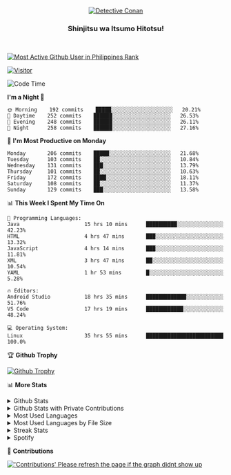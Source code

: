 <p align="center">
<a href="https://mrepol742.github.io">
  <img alt="Detective Conan" src="https://mrepol742-gif-randomizer.vercel.app/api" /> 
  </a> 
  <h3 align="center">Shinjitsu wa Itsumo Hitotsu!</h3>
</p>
<br>

 
[![Most Active Github User in Philippines Rank](https://enibdhv97zm33sz.m.pipedream.net)](https://mrepol742.github.io)

[![Visitor](https://visitor-badge.glitch.me/badge?page_id=mrepol742)](https:/mrepol742.github.io)

[comment]: <> (This is a automated generated Data from github action workflow)
[comment]: <> (START OF GENERATED DATA)

<!--START_SECTION:waka-->
![Code Time](http://img.shields.io/badge/Code%20Time-392%20hrs%2034%20mins-blue)

**I'm a Night 🦉** 

```text
🌞 Morning    192 commits    █████░░░░░░░░░░░░░░░░░░░░   20.21% 
🌆 Daytime    252 commits    ██████░░░░░░░░░░░░░░░░░░░   26.53% 
🌃 Evening    248 commits    ██████░░░░░░░░░░░░░░░░░░░   26.11% 
🌙 Night      258 commits    ██████░░░░░░░░░░░░░░░░░░░   27.16%

```
📅 **I'm Most Productive on Monday** 

```text
Monday       206 commits    █████░░░░░░░░░░░░░░░░░░░░   21.68% 
Tuesday      103 commits    ██░░░░░░░░░░░░░░░░░░░░░░░   10.84% 
Wednesday    131 commits    ███░░░░░░░░░░░░░░░░░░░░░░   13.79% 
Thursday     101 commits    ██░░░░░░░░░░░░░░░░░░░░░░░   10.63% 
Friday       172 commits    ████░░░░░░░░░░░░░░░░░░░░░   18.11% 
Saturday     108 commits    ██░░░░░░░░░░░░░░░░░░░░░░░   11.37% 
Sunday       129 commits    ███░░░░░░░░░░░░░░░░░░░░░░   13.58%

```


📊 **This Week I Spent My Time On** 

```text
💬 Programming Languages: 
Java                     15 hrs 10 mins      ██████████░░░░░░░░░░░░░░░   42.23% 
HTML                     4 hrs 47 mins       ███░░░░░░░░░░░░░░░░░░░░░░   13.32% 
JavaScript               4 hrs 14 mins       ███░░░░░░░░░░░░░░░░░░░░░░   11.81% 
XML                      3 hrs 47 mins       ██░░░░░░░░░░░░░░░░░░░░░░░   10.54% 
YAML                     1 hr 53 mins        █░░░░░░░░░░░░░░░░░░░░░░░░   5.28%

🔥 Editors: 
Android Studio           18 hrs 35 mins      █████████████░░░░░░░░░░░░   51.76% 
VS Code                  17 hrs 19 mins      ████████████░░░░░░░░░░░░░   48.24%

💻 Operating System: 
Linux                    35 hrs 55 mins      █████████████████████████   100.0%

```


<!--END_SECTION:waka-->

[comment]: <> (END OF GENERATED DATA)

<p>

🏆 **Github Trophy**
  
<a href="https://mrepol742.github.io">
<img alt="Github Trophy" src="https://github-profile-trophy.vercel.app/?username=mrepol742&theme=gruvbox">
</a>
</p>

<p>

📊 **More Stats**
  
<details>
  <summary>Github Stats</summary>
  <br>
  <a href="https://mrepol742.github.io">
  <img alt="Github Stats" src="https://github-readme-stats.vercel.app/api?username=mrepol742&show_icons=true&count_private=true&theme=gruvbox">
</a>  
  
</details> 
  
  <details>
  <summary>Github Stats with Private Contributions</summary>
  <br>
 <a href="https://mrepol742.github.io">
<img alt="Github Stats with Private Contributions" src="https://mrepol742.github.io/github-stats/generated/overview.svg">
</a>
</details>
  
<details>
  <summary>Most Used Languages</summary>
  <br>
 <a href="https://mrepol742.github.io">
<img alt="Most Used Languages" src="https://github-readme-stats.vercel.app/api/top-langs/?username=mrepol742&layout=compact&include_all_commits=true&&count_private=true&langs_count=20&theme=gruvbox">
</a>
</details>

 <details>
  <summary>Most Used Languages by File Size</summary>
  <br>
 <a href="https://mrepol742.github.io">
<img alt="Most Used Languages by File Size" src="https://mrepol742.github.io/github-stats/generated/languages.svg">
</a>
</details>

<details>
  <summary>Streak Stats</summary>
  <br>
<a href="https://mrepol742.github.io">
<img alt="'Streak Stats' Please refresh the page if the stats didnt show up" src="https://mrepol742-streak-stats.herokuapp.com/?user=mrepol742&theme=gruvbox">
</a>
</p>
</details>
<details>
  <summary>Spotify</summary>
  <br>
<a href="https://mrepol742.github.io">
<img alt="Spotify" src="https://spotify-recently-played-readme.vercel.app/api?user=7xx9e7hwq1qyown0m4ut78pcz&count=10&unique=true">
</a>
</p>
</details>


📜 **Contributions**
  
<a href="https://mrepol742.github.io">
<img alt="'Contributions' Please refresh the page if the graph didnt show up" src="https://mrepol742-activity-graph.herokuapp.com/graph?username=mrepol742&theme=github&hide_border=true">
</a>
</p>

